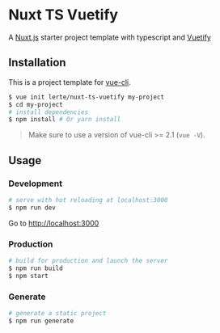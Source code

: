 # Nuxt TS Vuetify

A [Nuxt.js](https://github.com/nuxt/nuxt.js) starter project template with typescript and [Vuetify](https://vuetifyjs.com)


## Installation

This is a project template for [vue-cli](https://github.com/vuejs/vue-cli).

``` bash
$ vue init lerte/nuxt-ts-vuetify my-project
$ cd my-project
# install dependencies
$ npm install # Or yarn install
```

> Make sure to use a version of vue-cli >= 2.1 (`vue -V`).

## Usage

### Development

``` bash
# serve with hot reloading at localhost:3000
$ npm run dev
```

Go to [http://localhost:3000](http://localhost:3000)

### Production

``` bash
# build for production and launch the server
$ npm run build
$ npm start
```

### Generate

``` bash
# generate a static project
$ npm run generate
```
